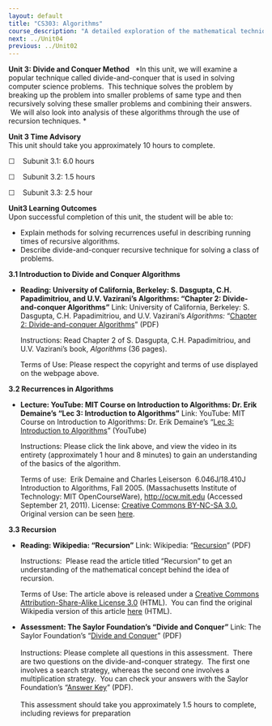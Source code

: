 ```yaml
---
layout: default
title: "CS303: Algorithms"
course_description: "A detailed exploration of the mathematical techniques used for the design and analysis of computer algorithms. Topics include the study of computer algorithms for numeric and non-numeric problems, analysis of time and space requirements of algorithms, correctness of algorithms, and NP-completeness."
next: ../Unit04
previous: ../Unit02
---
```

**Unit 3: Divide and Conquer Method** <span id="3"></span> 
*In this unit, we will examine a popular technique called
divide-and-conquer that is used in solving computer science problems.
 This technique solves the problem by breaking up the problem into
smaller problems of same type and then recursively solving these smaller
problems and combining their answers.  We will also look into analysis
of these algorithms through the use of recursion techniques. *

**Unit 3 Time Advisory**  
This unit should take you approximately 10 hours to complete.  
  
 ☐    Subunit 3.1: 6.0 hours  
  
 ☐    Subunit 3.2: 1.5 hours  
  
 ☐    Subunit 3.3: 2.5 hour

**Unit3 Learning Outcomes**  
Upon successful completion of this unit, the student will be able to:  
  
-   Explain methods for solving recurrences useful in describing running
    times of recursive algorithms.
-   Describe divide-and-conquer recursive technique for solving a class
    of problems. 

**3.1 Introduction to Divide and Conquer Algorithms** <span
id="3.1"></span> 
-   **Reading: University of California, Berkeley: S. Dasgupta, C.H.
    Papadimitriou, and U.V. Vazirani’s Algorithms: “Chapter 2:
    Divide-and-conquer Algorithms”**
    Link: University of California, Berkeley: S. Dasgupta, C.H.
    Papadimitriou, and U.V. Vazirani’s *Algorithms:* “[Chapter 2:
    Divide-and-conquer
    Algorithms](http://novellaqalive2.mhhe.com/sites/dl/premium/0073523402/instructor/364486/Chapter2.pdf)”
    (PDF)  
      
     Instructions: Read Chapter 2 of S. Dasgupta, C.H. Papadimitriou,
    and U.V. Vazirani’s book, *Algorithms* (36 pages).  
      
     Terms of Use: Please respect the copyright and terms of use
    displayed on the webpage above.

**3.2 Recurrences in Algorithms** <span id="3.2"></span> 
-   **Lecture: YouTube: MIT Course on Introduction to Algorithms: Dr.
    Erik Demaine’s “Lec 3: Introduction to Algorithms”**
    Link: YouTube: MIT Course on Introduction to Algorithms: Dr. Erik
    Demaine’s “[Lec 3: Introduction to
    Algorithms](http://www.youtube.com/watch?v=4oZ8amScMhg)” (YouTube)  
      
     Instructions: Please click the link above, and view the video in
    its entirety (approximately 1 hour and 8 minutes) to gain an
    understanding of the basics of the algorithm.   
      
     Terms of use:  Erik Demaine and Charles Leiserson  6.046J/18.410J
    Introduction to Algorithms, Fall 2005. (Massachusetts Institute of
    Technology: MIT OpenCourseWare), http://ocw.mit.edu (Accessed
    September 21, 2011). License: [Creative Commons BY-NC-SA
    3.0.](http://creativecommons.org/licenses/by-nc-sa/3.0/us/) Original
    version can be
    seen [here](http://www.youtube.com/watch?v=-EQTVuAhSFY&feature=related). 

**3.3 Recursion** <span id="3.3"></span> 
-   **Reading: Wikipedia: “Recursion”**
    Link: Wikipedia:
    “[Recursion](http://www.saylor.org/site/wp-content/uploads/2011/06/Recursion.pdf)”
    (PDF)  
      
     Instructions:  Please read the article titled “Recursion” to get an
    understanding of the mathematical concept behind the idea of
    recursion.  
      
     Terms of Use: The article above is released under a [Creative
    Commons Attribution-Share-Alike License
    3.0](http://creativecommons.org/licenses/by-sa/3.0/) (HTML).  You
    can find the original Wikipedia version of this article
    [here](http://en.wikipedia.org/wiki/Recursion) (HTML).

-   **Assessment: The Saylor Foundation’s “Divide and Conquer”**
    Link: The Saylor Foundation’s “[Divide and
    Conquer](http://www.saylor.org/site/wp-content/uploads/2012/06/CS303-Unit3Assignment-FINAL.pdf)”
    (PDF)  
        
     Instructions: Please complete all questions in this assessment. 
    There are two questions on the divide-and-conquer strategy.  The
    first one involves a search strategy, whereas the second one
    involves a multiplication strategy.  You can check your answers with
    the Saylor Foundation’s “[Answer
    Key](http://www.saylor.org/site/wp-content/uploads/2012/06/CS303-Unit3AssignmentAnswerKey-FINAL.pdf)”
    (PDF).  
        
     This assessment should take you approximately 1.5 hours to
    complete, including reviews for preparation


